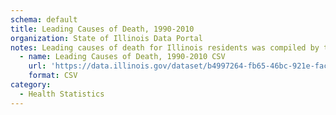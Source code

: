 ```yaml
---
schema: default
title: Leading Causes of Death, 1990-2010
organization: State of Illinois Data Portal
notes: Leading causes of death for Illinois residents was compiled by the IL Center for Health Statistics. Note: "All Causes" refers to the total number of deaths for the given year.
  - name: Leading Causes of Death, 1990-2010 CSV
    url: 'https://data.illinois.gov/dataset/b4997264-fb65-46bc-921e-fac58f18100f/resource/fe434d4d-0868-45b3-8a20-4a6b7bd266a5/download/data.csv'
    format: CSV
category:
  - Health Statistics
---
```


